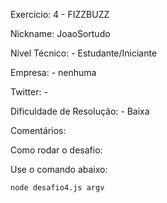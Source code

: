 Exercicio: 4 - FIZZBUZZ

Nickname: JoaoSortudo

Nível Técnico: - Estudante/Iniciante

Empresa: - nenhuma

Twitter: -

Dificuldade de Resolução: - Baixa

Comentários: 

Como rodar o desafio:

Use o comando abaixo:
```bash
node desafio4.js argv
```